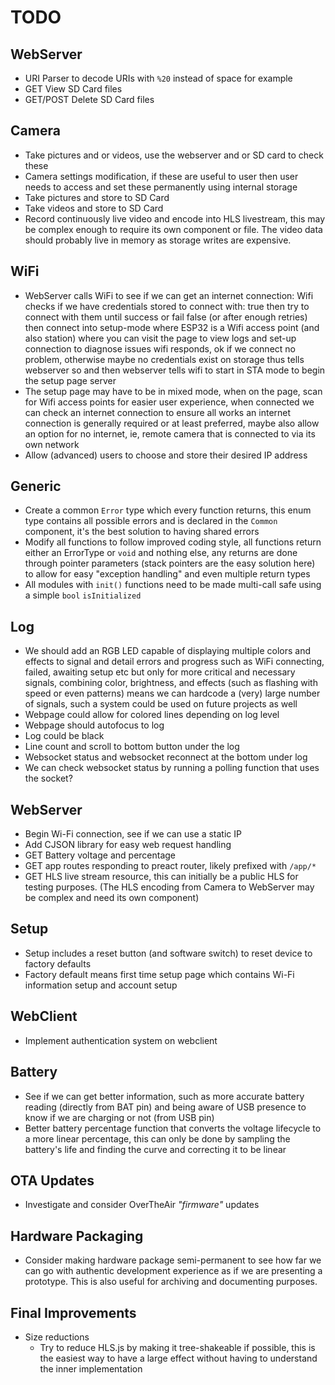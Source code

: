 # TODO

## WebServer
* URI Parser to decode URIs with `%20` instead of space for example
* GET View SD Card files
* GET/POST Delete SD Card files

## Camera
* Take pictures and or videos, use the webserver and or SD card to check these
* Camera settings modification, if these are useful to user then user needs to access and set these
  permanently using internal storage
* Take pictures and store to SD Card
* Take videos and store to SD Card
* Record continuously live video and encode into HLS livestream, this may be complex enough to require
  its own component or file. The video data should probably live in memory as storage writes are expensive.

## WiFi
* WebServer calls WiFi to see if we can get an internet connection:
  Wifi checks if we have credentials stored to connect with:
  true then try to connect with them until success or fail
  false (or after enough retries) then connect into setup-mode where ESP32 is a
  Wifi access point (and also station) where you can visit the page to view
  logs and set-up connection to diagnose issues
  wifi responds, ok if we connect no problem, otherwise maybe no credentials exist on storage
  thus tells webserver so and then webserver tells wifi to start in STA mode to begin the 
  setup page server
* The setup page may have to be in mixed mode, when on the page, scan for Wifi access points for
  easier user experience, when connected we can check an internet connection to ensure all works
  an internet connection is generally required or at least preferred, maybe also allow an option
  for no internet, ie, remote camera that is connected to via its own network
* Allow (advanced) users to choose and store their desired IP address

## Generic
* Create a common `Error` type which every function returns, this enum type contains all possible errors
  and is declared in the `Common` component, it's the best solution to having shared errors
* Modify all functions to follow improved coding style, all functions return either an ErrorType
  or `void` and nothing else, any returns are done through pointer parameters (stack pointers are 
  the easy solution here) to allow for easy "exception handling" and even multiple return types
* All modules with `init()` functions need to be made multi-call safe using a simple `bool` `isInitialized`

## Log
* We should add an RGB LED capable of displaying multiple colors and effects to signal and detail
  errors and progress such as WiFi connecting, failed, awaiting setup etc but only for more critical
  and necessary signals, combining color, brightness, and effects (such as flashing with speed or even
  patterns) means we can hardcode a (very) large number of signals, such a system could be used
  on future projects as well
* Webpage could allow for colored lines depending on log level
* Webpage should autofocus to log
* Log could be black
* Line count and scroll to bottom button under the log
* Websocket status and websocket reconnect at the bottom under log
* We can check websocket status by running a polling function that uses the socket?

## WebServer
* Begin Wi-Fi connection, see if we can use a static IP
* Add CJSON library for easy web request handling
* GET Battery voltage and percentage
* GET app routes responding to preact router, likely prefixed with `/app/*`
* GET HLS live stream resource, this can initially be a public HLS for testing purposes.
  (The HLS encoding from Camera to WebServer may be complex and need its own component)

## Setup
* Setup includes a reset button (and software switch) to reset device to factory defaults
* Factory default means first time setup page which contains Wi-Fi information setup
  and account setup

## WebClient
* Implement authentication system on webclient

## Battery
* See if we can get better information, such as more accurate battery reading (directly from BAT pin)
  and being aware of USB presence to know if we are charging or not (from USB pin)
* Better battery percentage function that converts the voltage lifecycle to a more linear percentage,
  this can only be done by sampling the battery's life and finding the curve and correcting it to be 
  linear

## OTA Updates
* Investigate and consider OverTheAir _"firmware"_ updates

## Hardware Packaging
* Consider making hardware package semi-permanent to see how far we can go with authentic development
  experience as if we are presenting a prototype. This is also useful for archiving and documenting purposes.

## Final Improvements
* Size reductions
  * Try to reduce HLS.js by making it tree-shakeable if possible, this is the easiest way to have 
    a large effect without having to understand the inner implementation